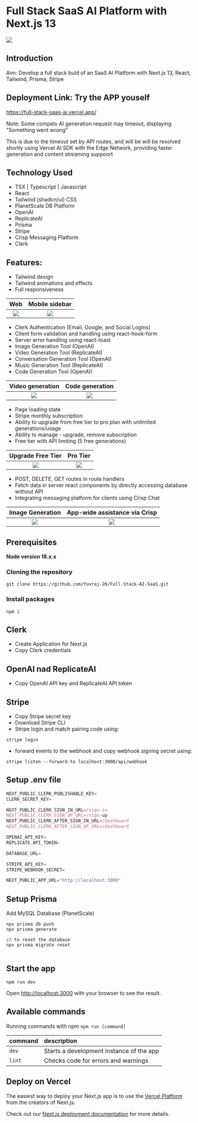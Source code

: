 # Full Stack SaaS AI Platform with Next.js 13

<img src="docs/1.png">

## Introduction

Aim: Develop a full stack buld of an SaaS AI Platform with Next.js 13, React, Tailwind, Prisma, Stripe

## Deployment Link: Try the APP youself

https://full-stack-saas-ai.vercel.app/

Note: Some compelx AI generation request may timeout, displaying "Something went wrong"

This is due to the timeout set by API routes, and will be will be resolved shortly using 
Vercel AI SDK with the Edge Network, providing faster generation and content streaming suppoort

## Technology Used
- TSX | Typescript | Javascript 
- React
- Tailwind (shadcn/ui) CSS
- PlanetScale DB Platform
- OpenAI
- ReplicateAI 
- Prisma
- Stripe
- Crisp Messaging Platform
- Clerk

## Features:
- Tailwind design
- Tailwind animations and effects
- Full responsiveness

Web          |  Mobile sidebar
:-------------------------:|:-------------------------:
<img src="docs/0.png">  |  <img src="docs/3.png">

- Clerk Authentication (Email, Google, and Social Logins)
- Client form validation and handling using react-hook-form
- Server error handling using react-toast
- Image Generation Tool (OpenAI)
- Video Generation Tool (ReplicateAI)
- Conversation Generation Tool (OpenAI)
- Music Generation Tool (ReplicateAI)
- Code Generation Tool (OpenAI)

Video generation          |  Code generation
:-------------------------:|:-------------------------:
<img src="docs/5.png">  |  <img src="docs/2.png">


- Page loading state
- Stripe monthly subscription
- Ability to upgrade from free tier to pro plan with unlimited generations/usage
- Ability to manage - upgrade, remove subscription
- Free tier with API limiting (5 free generations)

Upgrade Free Tier          |  Pro Tier
:-------------------------:|:-------------------------:
<img src="docs/4.png">  |  <img src="docs/7.png">

- POST, DELETE, GET routes in route handlers
- Fetch data in server react components by directly accessing database without API
- Integrating messaging platform for clients using Crisp Chat

Image Generation          |  App-wide assistance via Crisp
:-------------------------:|:-------------------------:
<img src="docs/9.png">  |  <img src="docs/6.png">


## Prerequisites

**Node version 18.x.x**

### Cloning the repository

```shell
git clone https://github.com/Yuvraj-26/Full-Stack-AI-SaaS.git
```

### Install packages

```shell
npm i
```

## Clerk 
- Create Application for Next.js
- Copy Clerk credentials

## OpenAI nad ReplicateAI
- Copy OpenAI API key and ReplicateAI API token

## Stripe 
- Copy Stripe secret key
- Download Stripe CLI
- Stripe login and match pairing code using:
```shell
stripe login
```
- forward events to the webhook and copy webhook signing secret using:
```shell
stripe listen --forward-to localhost:3000/api/webhook
```
## Setup .env file

```js
NEXT_PUBLIC_CLERK_PUBLISHABLE_KEY=
CLERK_SECRET_KEY=

NEXT_PUBLIC_CLERK_SIGN_IN_URL=/sign-in
NEXT_PUBLIC_CLERK_SIGN_UP_URL=/sign-up
NEXT_PUBLIC_CLERK_AFTER_SIGN_IN_URL=/dashboard
NEXT_PUBLIC_CLERK_AFTER_SIGN_UP_URL=/dashboard

OPENAI_API_KEY=
REPLICATE_API_TOKEN=

DATABASE_URL=

STRIPE_API_KEY=
STRIPE_WEBHOOK_SECRET=

NEXT_PUBLIC_APP_URL="http://localhost:3000"
```

## Setup Prisma

Add MySQL Database (PlanetScale)

```shell
npx prisma db push
npx prisma generate

// to reset the database
npx prisma migrate reset


```

## Start the app

```shell
npm run dev
```

Open [http://localhost:3000](http://localhost:3000) with your browser to see the result.


## Available commands

Running commands with npm `npm run [command]`

| command         | description                              |
| :-------------- | :--------------------------------------- |
| `dev`           | Starts a development instance of the app |
| `lint`          | Checks code for errors and warnings |


## Deploy on Vercel

The easiest way to deploy your Next.js app is to use the [Vercel Platform](https://vercel.com/new?utm_medium=default-template&filter=next.js&utm_source=create-next-app&utm_campaign=create-next-app-readme) from the creators of Next.js.

Check out our [Next.js deployment documentation](https://nextjs.org/docs/deployment) for more details.
